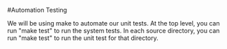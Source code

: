 #Automation Testing

We will be using make to automate our unit tests. At the top level, you can run "make test" to run the system tests. In each source directory, you can run "make test" to run the unit test for that directory. 